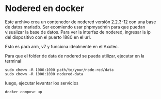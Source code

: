 # Nodered en docker 

Este archivo crea un contenedor de nodered versión 2.2.3-12 con una base de datos mariadb. Ser ecomiendo usar phpmyadmin para que puedan visualizar la base de datos. Para ver la interfaz de nodered, ingresar la ip del dispositivo con el puerto 1880 en el url.
 
Esto es para arm, v7 y funciona idealmente en el Axotec.

Para que el folder de data de nodered se pueda utilizar, ejecutar en la terminal

```
sudo chown -R 1000:1000 path/to/your/node-red/data
sudo chown -R 1000:1000 nodered-data
```

luego, ejecutar levantar los servicios

```
docker compose up
```